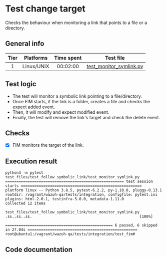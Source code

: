 # Test change target
Checks the behaviour when monitoring a link that points to a file or a directory.

## General info

| Tier | Platforms | Time spent| Test file |
|:--:|:--:|:--:|:--:|
| 1 | Linux/UNIX | 00:02:00 | [test_monitor_symlink.py](../../../../../../tests/integration/test_fim/test_files/test_follow_symbolic_link/test_monitor_symlink.py)|

## Test logic

- The test will monitor a symbolic link pointing to a file/directory.
- Once FIM starts, if the link is a folder, creates a file and checks the expect added event.
- Then, it will modify and expect modified event.
- Finally, the test will remove the link's target and check the delete event.
## Checks

- [x] FIM monitors the target of the link.

## Execution result

```
python3 -m pytest test_files/test_follow_symbolic_link/test_monitor_symlink.py
===================================================== test session starts ======================================================
platform linux -- Python 3.8.5, pytest-6.2.2, py-1.10.0, pluggy-0.13.1
rootdir: /vagrant/wazuh-qa/tests/integration, configfile: pytest.ini
plugins: html-2.0.1, testinfra-5.0.0, metadata-1.11.0
collected 12 items

test_files/test_follow_symbolic_link/test_monitor_symlink.py .ss..ss..ss.                                                [100%]

================================================ 6 passed, 6 skipped in 27.04s =================================================
root@ubuntu1:/vagrant/wazuh-qa/tests/integration/test_fim#
```

## Code documentation

<!-- ::: tests.integration.test_fim.test_files.test_follow_symbolic_link.test_monitor_symlink -->
